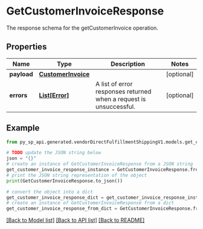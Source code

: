 # GetCustomerInvoiceResponse

The response schema for the getCustomerInvoice operation.

## Properties

Name | Type | Description | Notes
------------ | ------------- | ------------- | -------------
**payload** | [**CustomerInvoice**](CustomerInvoice.md) |  | [optional] 
**errors** | [**List[Error]**](Error.md) | A list of error responses returned when a request is unsuccessful. | [optional] 

## Example

```python
from py_sp_api.generated.vendorDirectFulfillmentShippingV1.models.get_customer_invoice_response import GetCustomerInvoiceResponse

# TODO update the JSON string below
json = "{}"
# create an instance of GetCustomerInvoiceResponse from a JSON string
get_customer_invoice_response_instance = GetCustomerInvoiceResponse.from_json(json)
# print the JSON string representation of the object
print(GetCustomerInvoiceResponse.to_json())

# convert the object into a dict
get_customer_invoice_response_dict = get_customer_invoice_response_instance.to_dict()
# create an instance of GetCustomerInvoiceResponse from a dict
get_customer_invoice_response_from_dict = GetCustomerInvoiceResponse.from_dict(get_customer_invoice_response_dict)
```
[[Back to Model list]](../README.md#documentation-for-models) [[Back to API list]](../README.md#documentation-for-api-endpoints) [[Back to README]](../README.md)


